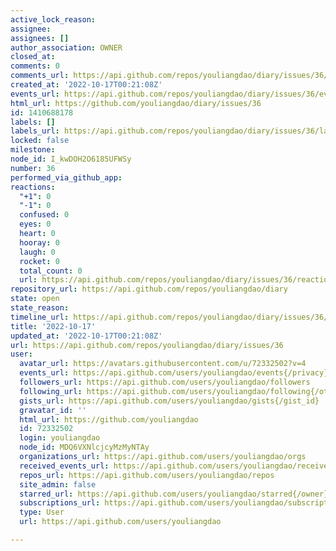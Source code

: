 ```yaml
---
active_lock_reason: 
assignee: 
assignees: []
author_association: OWNER
closed_at: 
comments: 0
comments_url: https://api.github.com/repos/youliangdao/diary/issues/36/comments
created_at: '2022-10-17T00:21:08Z'
events_url: https://api.github.com/repos/youliangdao/diary/issues/36/events
html_url: https://github.com/youliangdao/diary/issues/36
id: 1410688178
labels: []
labels_url: https://api.github.com/repos/youliangdao/diary/issues/36/labels{/name}
locked: false
milestone: 
node_id: I_kwDOH2O6185UFWSy
number: 36
performed_via_github_app: 
reactions:
  "+1": 0
  "-1": 0
  confused: 0
  eyes: 0
  heart: 0
  hooray: 0
  laugh: 0
  rocket: 0
  total_count: 0
  url: https://api.github.com/repos/youliangdao/diary/issues/36/reactions
repository_url: https://api.github.com/repos/youliangdao/diary
state: open
state_reason: 
timeline_url: https://api.github.com/repos/youliangdao/diary/issues/36/timeline
title: '2022-10-17'
updated_at: '2022-10-17T00:21:08Z'
url: https://api.github.com/repos/youliangdao/diary/issues/36
user:
  avatar_url: https://avatars.githubusercontent.com/u/72332502?v=4
  events_url: https://api.github.com/users/youliangdao/events{/privacy}
  followers_url: https://api.github.com/users/youliangdao/followers
  following_url: https://api.github.com/users/youliangdao/following{/other_user}
  gists_url: https://api.github.com/users/youliangdao/gists{/gist_id}
  gravatar_id: ''
  html_url: https://github.com/youliangdao
  id: 72332502
  login: youliangdao
  node_id: MDQ6VXNlcjcyMzMyNTAy
  organizations_url: https://api.github.com/users/youliangdao/orgs
  received_events_url: https://api.github.com/users/youliangdao/received_events
  repos_url: https://api.github.com/users/youliangdao/repos
  site_admin: false
  starred_url: https://api.github.com/users/youliangdao/starred{/owner}{/repo}
  subscriptions_url: https://api.github.com/users/youliangdao/subscriptions
  type: User
  url: https://api.github.com/users/youliangdao

---
```

